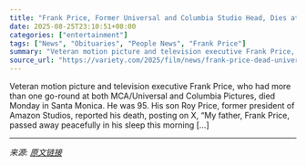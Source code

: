 ```yaml
---
title: "Frank Price, Former Universal and Columbia Studio Head, Dies at 95"
date: 2025-08-25T23:10:51+08:00
categories: ["entertainment"]
tags: ["News", "Obituaries", "People News", "Frank Price"]
summary: "Veteran motion picture and television executive Frank Price, who had more than one go-round at both MCA/Universal and Columbia Pictures, died Monday in Santa Monica. He was 95. His son Roy Price, form"
source_url: "https://variety.com/2025/film/news/frank-price-dead-universal-columbia-1236498193/"
---
```


Veteran motion picture and television executive Frank Price, who had more than one go-round at both MCA/Universal and Columbia Pictures, died Monday in Santa Monica. He was 95. His son Roy Price, former president of Amazon Studios, reported his death, posting on X, &#8220;My father, Frank Price, passed away peacefully in his sleep this morning [&#8230;]

---

*来源: [原文链接](https://variety.com/2025/film/news/frank-price-dead-universal-columbia-1236498193/)*
